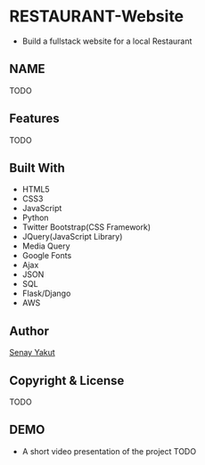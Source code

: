 # RESTAURANT-Website

* Build a fullstack website for a local Restaurant

## NAME
TODO

## Features 
TODO

## Built With
* HTML5
* CSS3
* JavaScript
* Python
* Twitter Bootstrap(CSS Framework)
* JQuery(JavaScript Library)
* Media Query
* Google Fonts
* Ajax
* JSON 
* SQL
* Flask/Django
* AWS

## Author
<a href="https://www.linkedin.com/in/senaykt/">Senay Yakut</a>

## Copyright & License
 TODO
 
## DEMO
* A short video presentation of the project 
 TODO


